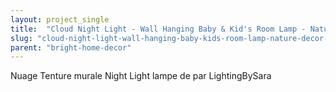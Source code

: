 ```yaml
---
layout: project_single
title:  "Cloud Night Light - Wall Hanging Baby & Kid's Room Lamp - Nature Decor - Wooden Lasercut Accent Lighting - Laser Cut Nightlight"
slug: "cloud-night-light-wall-hanging-baby-kids-room-lamp-nature-decor-wooden"
parent: "bright-home-decor"
---
```

Nuage  Tenture murale Night Light  lampe de par LightingBySara
